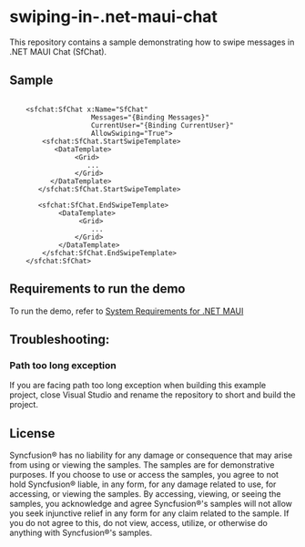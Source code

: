 # swiping-in-.net-maui-chat
This repository contains a sample demonstrating how to swipe messages in .NET MAUI Chat (SfChat).

## Sample

```xaml  

    <sfchat:SfChat x:Name="SfChat"              
                    Messages="{Binding Messages}"     
                    CurrentUser="{Binding CurrentUser}"
                    AllowSwiping="True">
        <sfchat:SfChat.StartSwipeTemplate>
           <DataTemplate>
                <Grid>
                   ...
                </Grid>
          </DataTemplate>
       </sfchat:SfChat.StartSwipeTemplate>

       <sfchat:SfChat.EndSwipeTemplate>
            <DataTemplate>
                 <Grid>
                    ...    
                </Grid>
            </DataTemplate>
        </sfchat:SfChat.EndSwipeTemplate>
    </sfchat:SfChat>
```

## Requirements to run the demo

To run the demo, refer to [System Requirements for .NET MAUI](https://help.syncfusion.com/maui/system-requirements)

## Troubleshooting:
### Path too long exception

If you are facing path too long exception when building this example project, close Visual Studio and rename the repository to short and build the project.

## License

Syncfusion® has no liability for any damage or consequence that may arise from using or viewing the samples. The samples are for demonstrative purposes. If you choose to use or access the samples, you agree to not hold Syncfusion® liable, in any form, for any damage related to use, for accessing, or viewing the samples. By accessing, viewing, or seeing the samples, you acknowledge and agree Syncfusion®'s samples will not allow you seek injunctive relief in any form for any claim related to the sample. If you do not agree to this, do not view, access, utilize, or otherwise do anything with Syncfusion®'s samples.